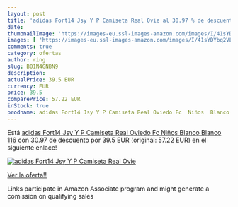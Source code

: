 ```yaml
---
layout: post
title: 'adidas Fort14 Jsy Y P Camiseta Real Ovie al 30.97 % de descuento'
date: 
thumbnailImage: 'https://images-eu.ssl-images-amazon.com/images/I/41sYDYbq2VL._SL200_.jpg'
images: [ 'https://images-eu.ssl-images-amazon.com/images/I/41sYDYbq2VL._SL200_.jpg' ]
comments: true
category: ofertas
author: ring
slug: B01N4GNBN9
description:
actualPrice: 39.5 EUR
currency: EUR
price: 39.5
comparePrice: 57.22 EUR
inStock: true
prodname: adidas Fort14 Jsy Y P Camiseta Real Oviedo Fc  Niños  Blanco  Blanco   116
---
```


Está [adidas Fort14 Jsy Y P Camiseta Real Oviedo Fc  Niños  Blanco  Blanco   116](https://www.amazon.es/dp/B01N4GNBN9/?tag=tolees-21) con 30.97 de descuento por 39.5 EUR (original: 57.22 EUR) en el siguiente enlace!

[![adidas Fort14 Jsy Y P Camiseta Real Ovie](https://images-eu.ssl-images-amazon.com/images/I/41sYDYbq2VL._SL200_.jpg)](https://www.amazon.es/dp/B01N4GNBN9/?tag=tolees-21)

[Ver la oferta!!](https://www.amazon.es/dp/B01N4GNBN9/?tag=tolees-21)

Links participate in Amazon Associate program and might generate a comission on qualifying sales


